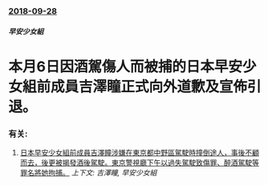 ### [2018-09-28](/zh/news/2018/09/28/index.md)

##### 早安少女組
# 本月6日因酒駕傷人而被捕的日本早安少女組前成員吉澤瞳正式向外道歉及宣佈引退。




### 有关:

1. [日本早安少女組前成員吉澤瞳涉嫌在東京都中野區駕駛時撞倒途人，事後不顧而去，後更被揭發酒後駕駛。東京警視廳下午以過失駕駛致傷罪、醉酒駕駛等罪名將她拘捕。](/zh/news/2018/09/6/日本早安少女組前成員吉澤瞳涉嫌在東京都中野區駕駛時撞倒途人-事後不顧而去-後更被揭發酒後駕駛-東京警視廳下午以過失駕駛致.md) _上下文: 吉澤瞳, 早安少女組_
